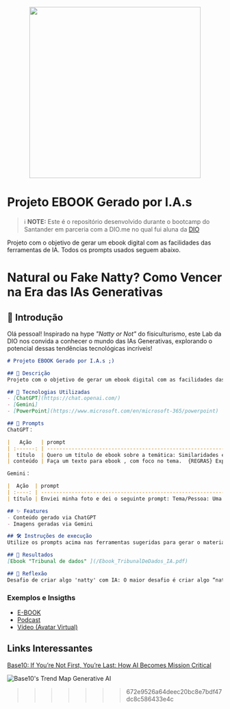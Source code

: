 

<p align="center">
<img 
    src="1000294282.jpg"
    width="400"  
/>
</p>

# Projeto EBOOK Gerado por I.A.s
 > ℹ️ **NOTE:** Este é o repositório desenvolvido durante o bootcamp do Santander em parceria com a DIO.me no qual fui aluna da [DIO](https://dio.me)

Projeto com o objetivo de gerar um ebook digital com as facilidades das ferramentas de IA. 
Todos os prompts usados seguem abaixo.


# Natural ou Fake Natty? Como Vencer na Era das IAs Generativas

## 🚀 Introdução
Olá pessoal! Inspirado na hype _"Natty or Not"_ do fisiculturismo, este Lab da DIO nos convida a conhecer o mundo das IAs Generativas, explorando o potencial dessas tendências tecnológicas incríveis!


```markdown
# Projeto EBOOK Gerado por I.A.s ;)

## 📒 Descrição
Projeto com o objetivo de gerar um ebook digital com as facilidades das ferramentas de IA. 

## 🤖 Tecnologias Utilizadas
- [ChatGPT](https://chat.openai.com/) 
- [Gemini]
- [PowerPoint](https://www.microsoft.com/en/microsoft-365/powerpoint)

## 🧠 Prompts
ChatGPT：

|   Ação   | prompt                                                                                                                                                                                                                                                                         |
| :------: | ------------------------------------------------------------------------------------------------------------------------------------------------------------------------------------------------------------------------------------------------------------------------------ |
|  título  | Quero um título de ebook sobre a temática: Similaridades entre o direito e a TI, em análise de dados, cyber e gestão de projetos. O nicho é profissionais de TI. Me liste 5 variações de títulos. Meu objetivo com o ebook é mostrar a aplicabilidade e semelhança de ti em cada uma dessas áreas de ti: análise de dados, banco de dados, cyber e gestão de projetos.                                                        |
| conteúdo | Faça um texto para ebook , com foco no tema.  {REGRAS} Explique sempre de maneira simples, deixe o texto enxuto, não use palavras em inglês. Sempre traga exemplos práticos e úteis. Tente narrar o texto como se fosse um tribunal. O que está sendo julgado é o tema do capítulo. Por exemplo, no capítulo 1 estamos julgando cláusulas de qualidade em análise de dados.Quero que o texto seja educativo e informativo. Fàcil de entender e sem muita enrolação. Tente contar uma história por trás do que quer defender.Mantenha o texto enxuto, e direto ao ponto mas escreva de um jeito que prenda a atenção do leitor e desperte sua curiosidade para ir para o próximo capítulo

Gemini：

|  Ação  | prompt                                                                                 |
| :----: | -------------------------------------------------------------------------------------- |
| título | Enviei minha foto e dei o seguinte prompt: Tema/Pessoa: Uma podcaster jovem, cabelo longo e vermelho, sorrindo com um livro na mão com o título: Tribunal de dados. ​Cenário: Lado a lado com uma cidade ao entardecer e um lindo pôr do sol ao fundo. ​Configurações de Câmera/Estilo: f/8, 1/100s, ISO 100, iluminação complexa, backlighting (luz de fundo), iluminação cinematográfica dinâmica, iluminação global, resolução ultra-realista, fotografia ultra detalhada. ​Parâmetros: --ar 1:1 --v 5.2 |

## ✨ Features
- Conteúdo gerado via ChatGPT
- Imagens geradas via Gemini

## 🛠️ Instruções de execução
Utilize os prompts acima nas ferramentas sugeridas para gerar o material base e utilize uma ferramenta de edição de documentos como power point, libreoffice , indesign para diagramação.

## 🚀 Resultados
[Ebook "Tribunal de dados" ](/Ebook_TribunalDeDados_IA.pdf)

## 💭 Reflexão 
Desafio de criar algo 'natty' com IA: O maior desafio é criar algo “natty” com cara de “not”. Não se trata de ocultar a IA, e sim de manter a direção editorial nas minhas mãos. O resultado pode até nascer “natty”, mas a leitura respira “not”.
```

### Exemplos e Insigths

- [E-BOOK](/exemplos/E-BOOK.md)
- [Podcast](/exemplos/PODCAST.md)
- [Vídeo (Avatar Virtual)](/exemplos/VIDEO.md)

## Links Interessantes

[Base10: If You’re Not First, You’re Last: How AI Becomes Mission Critical](https://base10.vc/post/generative-ai-mission-critical/)

![Base10's Trend Map Generative AI](https://github.com/digitalinnovationone/lab-natty-or-not/assets/730492/f4df26e8-f8f7-4419-8252-c69d73ea930c)
>>>>>>> 672e9526a64deec20bc8e7bdf47dc8c586433e4c
